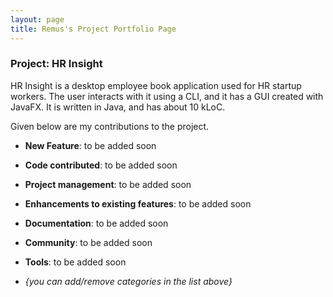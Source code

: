 ```yaml
---
layout: page
title: Remus's Project Portfolio Page
---
```


### Project: HR Insight

HR Insight is a desktop employee book application used for HR startup workers. The user interacts with it using a CLI, and it has a GUI created with JavaFX. It is written in Java, and has about 10 kLoC.

Given below are my contributions to the project.

- **New Feature**: to be added soon

- **Code contributed**: to be added soon

- **Project management**: to be added soon

- **Enhancements to existing features**: to be added soon

- **Documentation**: to be added soon

- **Community**: to be added soon

- **Tools**: to be added soon

* _{you can add/remove categories in the list above}_